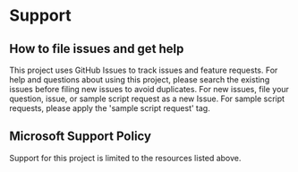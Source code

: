 # Support

## How to file issues and get help  

This project uses GitHub Issues to track issues and feature requests. For help and questions about using this project, please search the existing issues before filing new issues to avoid duplicates.  For new issues, file your question, issue, or 
sample script request as a new Issue. For sample script requests, please apply the 'sample script request' tag.

## Microsoft Support Policy  

Support for this project is limited to the resources listed above.
